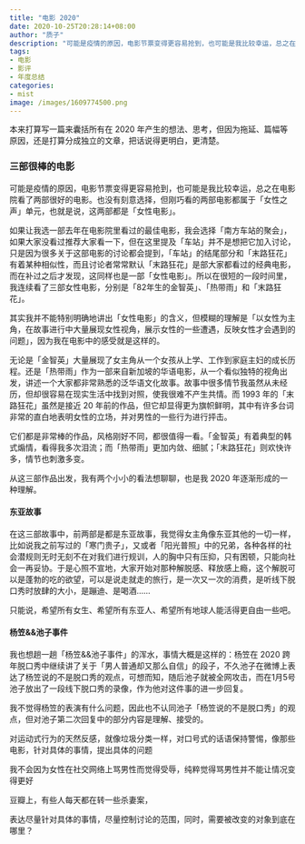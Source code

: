 ```yaml
---
title: "电影 2020"
date: 2020-10-25T20:28:14+08:00
author: "质子"
description: "可能是疫情的原因，电影节票变得更容易抢到，也可能是我比较幸运，总之在电影院看了两部很好的电影。"
tags:
- 电影
- 影评
- 年度总结
categories:
- mist
image: /images/1609774500.png
---
```


本来打算写一篇来囊括所有在 2020 年产生的想法、思考，但因为拖延、篇幅等原因，还是打算分成独立的文章，把话说得更明白，更清楚。

### 三部很棒的电影
可能是疫情的原因，电影节票变得更容易抢到，也可能是我比较幸运，总之在电影院看了两部很好的电影。也没有刻意选择，但刚巧看的两部电影都属于「女性之声」单元，也就是说，这两部都是「女性电影」。

如果让我选一部去年在电影院里看过的最佳电影，我会选择「南方车站的聚会」，如果大家没看过推荐大家看一下，但在这里提及「车站」并不是想把它加入讨论，只是因为很多关于这部电影的讨论都会提到，「车站」的结尾部分和「末路狂花」有着某种相似性，而且讨论者常常默认「末路狂花」是部大家都看过的经典电影，而在补过之后才发现，这同样也是一部「女性电影」。所以在很短的一段时间里，我连续看了三部女性电影，分别是「82年生的金智英」、「热带雨」和「末路狂花」。

其实我并不能特别明确地讲出「女性电影」的含义，但模糊的理解是「以女性为主角，在故事进行中大量展现女性视角，展示女性的一些遭遇，反映女性才会遇到的问题」，因为我在电影中的感受就是这样的。

无论是「金智英」大量展现了女主角从一个女孩从上学、工作到家庭主妇的成长历程。还是「热带雨」作为一部来自新加坡的华语电影，从一个看似独特的视角出发，讲述一个大家都非常熟悉的泛华语文化故事。故事中很多情节我虽然从未经历，但却很容易在现实生活中找到对照，使我很难不产生共情。而 1993 年的「末路狂花」虽然是接近 20 年前的作品，但它却显得更为旗帜鲜明，其中有许多台词非常的直白地表明女性的立场，并对男性的一些行为进行抨击。

它们都是非常棒的作品，风格刚好不同，都很值得一看。「金智英」有着典型的韩式煽情，看得我多次泪流；而「热带雨」更加内敛、细腻；「末路狂花」则欢快许多，情节也刺激多变。

从这三部作品出发，我有两个小小的看法想聊聊，也是我 2020 年逐渐形成的一种理解。


#### 东亚故事
在这三部故事中，前两部是都是东亚故事，我觉得女主角像东亚其他的一切一样，比如说我之前写过的「寒门贵子」，又或者「阳光普照」中的兄弟，各种各样的社会潜规则无时无刻不在对我们进行规训，人的胸中只有压抑，只有困顿，只能向社会一再妥协。于是心照不宣地，大家开始对那种解脱感、释放感上瘾，这个解脱可以是蓬勃的吃的欲望，可以是说走就走的旅行，是一次又一次的消费，是听线下脱口秀时放肆的大小，是蹦迪、是喝酒……


只能说，希望所有女生、希望所有东亚人、希望所有地球人能活得更自由一些吧。


#### 杨笠&&池子事件
我也想趟一趟「杨笠&&池子事件」的浑水，事情大概是这样的：杨笠在 2020 跨年脱口秀中继续讲了关于「男人普通却又那么自信」的段子，不久池子在微博上表达了杨笠说的不是脱口秀的观点，可想而知，随后池子就被全网攻击，而在1月5号池子放出了一段线下脱口秀的录像，作为他对这件事的进一步回复。

我不觉得杨笠的表演有什么问题，因此也不认同池子「杨笠说的不是脱口秀」的观点，但对池子第二次回复中的部分内容是理解、接受的。

对运动式行为的天然反感，就像垃圾分类一样，对口号式的话语保持警惕，像那些电影，针对具体的事情，提出具体的问题

我不会因为女性在社交网络上骂男性而觉得受辱，纯粹觉得骂男性并不能让情况变得更好

豆瓣上，有些人每天都在转一些杀妻案，

表达尽量针对具体的事情，尽量控制讨论的范围，同时，需要被改变的对象到底在哪里？